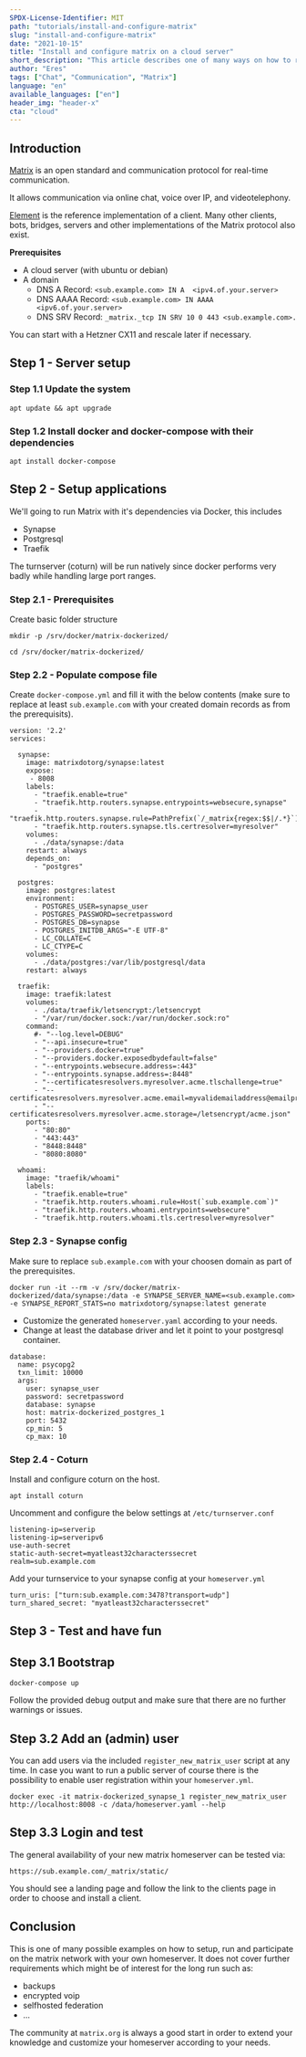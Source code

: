 ```yaml
---
SPDX-License-Identifier: MIT
path: "tutorials/install-and-configure-matrix"
slug: "install-and-configure-matrix"
date: "2021-10-15"
title: "Install and configure matrix on a cloud server"
short_description: "This article describes one of many ways on how to run your own matrix instance"
author: "Eres"
tags: ["Chat", "Communication", "Matrix"]
language: "en"
available_languages: ["en"]
header_img: "header-x"
cta: "cloud"
---
```


## Introduction

[Matrix](https://matrix.org/) is an open standard  and communication protocol for real-time communication.

It allows communication via online chat, voice over IP, and videotelephony.

[Element](https://element.io/) is the reference implementation of a client. Many other clients, bots, bridges, servers and other implementations of the Matrix protocol also exist.

**Prerequisites**

- A cloud server (with ubuntu or debian)
- A domain
  - DNS A Record: `<sub.example.com> IN A  <ipv4.of.your.server>`
  - DNS AAAA Record: `<sub.example.com> IN AAAA <ipv6.of.your.server>`
  - DNS SRV Record: `_matrix._tcp IN SRV 10 0 443 <sub.example.com>.`

You can start with a Hetzner CX11 and rescale later if necessary.

## Step 1 - Server setup

### Step 1.1 Update the system

```console
apt update && apt upgrade
```

### Step 1.2 Install docker and docker-compose with their dependencies

```console
apt install docker-compose
```

## Step 2 - Setup applications

We'll going to run Matrix with it's dependencies via Docker, this includes

- Synapse
- Postgresql
- Traefik

The turnserver (coturn) will be run natively since docker performs very badly while handling large port ranges.

### Step 2.1 - Prerequisites

Create basic folder structure

```console
mkdir -p /srv/docker/matrix-dockerized/

cd /srv/docker/matrix-dockerized/
```

### Step 2.2 - Populate compose file

Create `docker-compose.yml` and fill it with the below contents (make sure to replace at least `sub.example.com` with your created domain records as from the prerequisits).

```console
version: '2.2'
services:

  synapse:
    image: matrixdotorg/synapse:latest
    expose: 
     - 8008
    labels:
      - "traefik.enable=true"
      - "traefik.http.routers.synapse.entrypoints=websecure,synapse"
      - "traefik.http.routers.synapse.rule=PathPrefix(`/_matrix{regex:$$|/.*}`)"
      - "traefik.http.routers.synapse.tls.certresolver=myresolver"
    volumes:
      - ./data/synapse:/data
    restart: always
    depends_on:
      - "postgres"

  postgres:
    image: postgres:latest
    environment:
      - POSTGRES_USER=synapse_user        
      - POSTGRES_PASSWORD=secretpassword
      - POSTGRES_DB=synapse
      - POSTGRES_INITDB_ARGS="-E UTF-8"
      - LC_COLLATE=C
      - LC_CTYPE=C
    volumes:
      - ./data/postgres:/var/lib/postgresql/data
    restart: always

  traefik:
    image: traefik:latest
    volumes:
      - ./data/traefik/letsencrypt:/letsencrypt
      - "/var/run/docker.sock:/var/run/docker.sock:ro"
    command:
      #- "--log.level=DEBUG"
      - "--api.insecure=true"
      - "--providers.docker=true"
      - "--providers.docker.exposedbydefault=false"
      - "--entrypoints.websecure.address=:443"
      - "--entrypoints.synapse.address=:8448"
      - "--certificatesresolvers.myresolver.acme.tlschallenge=true"
      - "--certificatesresolvers.myresolver.acme.email=myvalidemailaddress@emailprovider.tld"
      - "--certificatesresolvers.myresolver.acme.storage=/letsencrypt/acme.json"    
    ports:
      - "80:80"
      - "443:443"
      - "8448:8448"
      - "8080:8080"

  whoami:
    image: "traefik/whoami"
    labels:
      - "traefik.enable=true"
      - "traefik.http.routers.whoami.rule=Host(`sub.example.com`)"
      - "traefik.http.routers.whoami.entrypoints=websecure"
      - "traefik.http.routers.whoami.tls.certresolver=myresolver"

```

### Step 2.3 - Synapse config

Make sure to replace `sub.example.com` with your choosen domain as part of the prerequisites.

```console
docker run -it --rm -v /srv/docker/matrix-dockerized/data/synapse:/data -e SYNAPSE_SERVER_NAME=<sub.example.com> -e SYNAPSE_REPORT_STATS=no matrixdotorg/synapse:latest generate
```

- Customize the generated `homeserver.yaml` according to your needs.
- Change at least the database driver and let it point to your postgresql container.
  
```console
database:
  name: psycopg2
  txn_limit: 10000
  args:
    user: synapse_user
    password: secretpassword
    database: synapse
    host: matrix-dockerized_postgres_1
    port: 5432
    cp_min: 5
    cp_max: 10
```

### Step 2.4 - Coturn

Install and configure coturn on the host.

```console
apt install coturn
```

Uncomment and configure the below settings at `/etc/turnserver.conf`

```console
listening-ip=serverip
listening-ip=serveripv6
use-auth-secret
static-auth-secret=myatleast32characterssecret
realm=sub.example.com
```

Add your turnservice to your synapse config at your `homeserver.yml`

```console
turn_uris: ["turn:sub.example.com:3478?transport=udp"]
turn_shared_secret: "myatleast32characterssecret"
```

## Step 3 - Test and have fun

## Step 3.1 Bootstrap

```console
docker-compose up
```

Follow the provided debug output and make sure that there are no further warnings or issues.

## Step 3.2 Add an (admin) user

You can add users via the included `register_new_matrix_user` script at any time. In case you want to run a public server of course there is the possibility to enable user registration within your `homeserver.yml`.

```console
docker exec -it matrix-dockerized_synapse_1 register_new_matrix_user http://localhost:8008 -c /data/homeserver.yaml --help
```

## Step 3.3 Login and test

The general availability of your new matrix homeserver can be tested via:

`https://sub.example.com/_matrix/static/`

You should see a landing page and follow the link to the clients page in order to choose and install a client.

## Conclusion

This is one of many possible examples on how to setup, run and participate on the matrix network with your own homeserver. It does not cover further requirements which might be of interest for the long run such as:

- backups
- encrypted voip
- selfhosted federation
- ...

The community at `matrix.org` is always a good start in order to extend your knowledge and customize your homeserver according to your needs.






